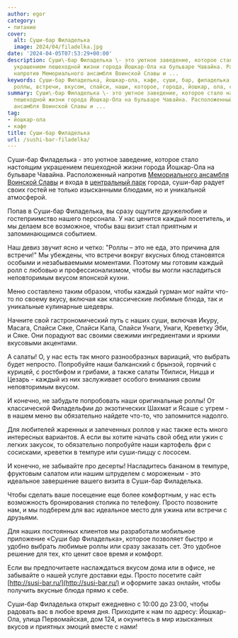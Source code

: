 ```yaml
---
author: egor
category:
- питание
cover:
  alt: Суши-бар Филаделька
  image: 2024/04/filadelka.jpg
date: '2024-04-05T07:53:29+00:00'
description: Суши\-бар Филаделька \- это уютное заведение, которое стало настоящим
  украшением пешеходной жизни города Йошкар-Ола на бульваре Чавайна. Расположенный
  напротив Мемориального ансамбля Воинской Славы и ...
keywords: Суши-бар Филаделька, йошкар-ола, кафе, суши, бар, филаделька, это, каждый,
  роллы, встречи, вкусом, спайси, наши, которое, города, йошкар, ола, сразу
summary: Суши\-бар Филаделька \- это уютное заведение, которое стало настоящим украшением
  пешеходной жизни города Йошкар-Ола на бульваре Чавайна. Расположенный напротив Мемориального
  ансамбля Воинской Славы и ...
tag:
- йошкар-ола
- кафе
title: Суши-бар Филаделька
url: /sushi-bar-filadelka/
---
```


Суши\-бар Филаделька \- это уютное заведение, которое стало настоящим украшением пешеходной жизни города Йошкар-Ола на бульваре Чавайна. Расположенный напротив [Мемориального ансамбля Воинской Славы](/memorialnyj-ansambl-voinskoj-slavy/) и входа в [центральный парк](/arka/) города, суши\-бар радует своих гостей не только изысканными блюдами, но и уникальной атмосферой.

Попав в Суши\-бар Филаделька, вы сразу ощутите дружелюбие и гостеприимство нашего персонала. У нас ценится каждый посетитель, и мы делаем все возможное, чтобы ваш визит стал приятным и запоминающимся событием.

Наш девиз звучит ясно и четко: "Роллы – это не еда, это причина для встречи!" Мы убеждены, что встречи вокруг вкусных блюд становятся особыми и незабываемыми моментами. Поэтому мы готовим каждый ролл с любовью и профессионализмом, чтобы вы могли насладиться неповторимым вкусом японской кухни.

Меню составлено таким образом, чтобы каждый гурман мог найти что\-то по своему вкусу, включая как классические любимые блюда, так и уникальные кулинарные шедевры.

Начните свой гастрономический путь с наших суши, включая Икуру, Масага, Спайси Сяке, Спайси Капа, Спайси Унаги, Унаги, Креветку Эби, и Сяке. Они порадуют вас своими свежими ингредиентами и яркими вкусовыми акцентами.

А салаты! О, у нас есть так много разнообразных вариаций, что выбрать будет непросто. Попробуйте наши балканский с брынзой, горячий с курицей, с ростбифом и грибами, а также салаты Тбилиси, Ницца и Цезарь \- каждый из них заслуживает особого внимания своим неповторимым вкусом.

И конечно, не забудьте попробовать наши оригинальные роллы! От классической Филадельфии до экзотических Шахмат и Ясаше с угрем \- в нашем меню вы обязательно найдете что\-то, что запомнится надолго.

Для любителей жаренных и запеченных роллов у нас также есть много интересных вариантов. А если вы хотите начать свой обед или ужин с легких закусок, то обязательно попробуйте наши картофель фри с сосисками, креветки в темпуре или суши\-пиццу с лососем.

И конечно, не забывайте про десерты! Насладитесь бананом в темпуре, фруктовым салатом или нашим штруделем с мороженым \- это идеальное завершение вашего визита в Суши-бар Филаделька.

Чтобы сделать ваше посещение еще более комфортным, у нас есть возможность бронирования столика по телефону. Просто позвоните нам, и мы подберем для вас идеальное место для ужина или встречи с друзьями.

Для наших постоянных клиентов мы разработали мобильное приложение «Суши бар Филаделька», которое позволяет быстро и удобно выбрать любимые роллы или сразу заказать сет. Это удобное решение для тех, кто ценит свое время и комфорт.

Если вы предпочитаете наслаждаться вкусом дома или в офисе, не забывайте о нашей услуге доставки еды. Просто посетите сайт [http://susi-bar.ru/](http://susi-bar.ru/) и оформите заказ онлайн, чтобы получить вкусные блюда прямо к себе.

Суши-бар Филаделька открыт ежедневно с 10:00 до 23:00, чтобы радовать вас в любое время дня. Приходите к нам по адресу: Йошкар-Ола, улица Первомайская, дом 124, и окунитесь в мир изысканных вкусов и приятных эмоций вместе с нами!